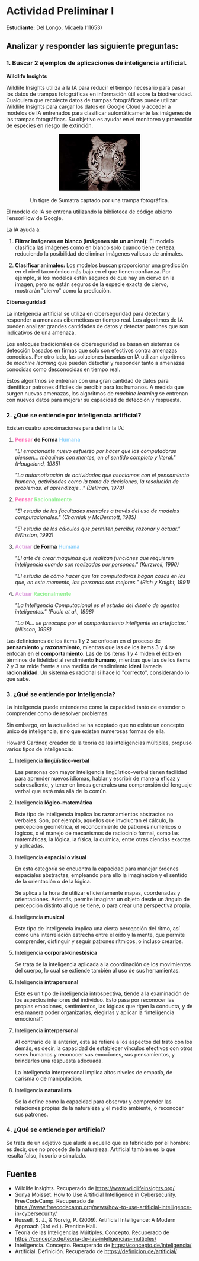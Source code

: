 # Actividad Preliminar I
**Estudiante:** Del Longo, Micaela (11653)
## Analizar y responder las siguiente preguntas:
### 1. Buscar 2 ejemplos de aplicaciones de inteligencia artificial.
**Wildlife Insights**

Wildlife Insights utiliza a la IA para reducir el tiempo necesario para pasar los datos de trampas fotográficas en información útil sobre la biodiversidad. Cualquiera que recolecte datos de trampas fotográficas puede utilizar Wildlife Insights para cargar los datos en Google Cloud y acceder a modelos de IA entrenados para clasificar automáticamente las imágenes de las trampas fotográficas. Su objetivo es ayudar en el monitoreo y protección de especies en riesgo de extinción.

<p align="center">
  <img src="Pictures/image.png" alt="Un tigre de Sumatra captado por una cámara"/>
</p>
<p align="center"> Un tigre de Sumatra captado por una trampa fotográfica. </p>

El modelo de IA se entrena utilizando la biblioteca de código abierto TensorFlow de Google.

La IA ayuda a:

1. **Filtrar imágenes en blanco (imágenes sin un animal):** El modelo clasifica las imágenes como en blanco solo cuando tiene certeza, reduciendo la posibilidad de eliminar imágenes valiosas de animales.

2. **Clasificar animales:** Los modelos buscan proporcionar una predicción en el nivel taxonómico más bajo en el que tienen confianza. Por ejemplo, si los modelos están seguros de que hay un ciervo en la imagen, pero no están seguros de la especie exacta de ciervo, mostrarán "ciervo" como la predicción.

**Ciberseguridad**

La inteligencia artificial se utiliza en ciberseguridad para detectar y responder a amenazas cibernéticas en tiempo real. Los algoritmos de IA pueden analizar grandes cantidades de datos y detectar patrones que son indicativos de una amenaza.

Los enfoques tradicionales de ciberseguridad se basan en sistemas de detección basados en firmas que solo son efectivos contra amenazas conocidas. Por otro lado, las soluciones basadas en IA utilizan algoritmos de *machine learning* que pueden detectar y responder tanto a amenazas conocidas como desconocidas en tiempo real.

Estos algoritmos se entrenan con una gran cantidad de datos para identificar patrones difíciles de percibir para los humanos. A medida que surgen nuevas amenazas, los algoritmos de *machine learning* se entrenan con nuevos datos para mejorar su capacidad de detección y respuesta.

### 2. ¿Qué se entiende por inteligencia artificial?

Existen cuatro aproximaciones para definir la IA:

1. <span style="color:hotpink">**Pensar**</span> **de Forma** <span style="color:lightskyblue"> **Humana**</span>
   
   *"El emocionante nuevo esfuerzo por hacer que las computadoras piensen... máquinas con mentes, en el sentido completo y literal." (Haugeland, 1985)*

   *"La automatización de actividades que asociamos con el pensamiento humano, actividades como la toma de decisiones, la resolución de problemas, el aprendizaje..." (Bellman, 1978)*

2. <span style="color:hotpink">**Pensar**</span> <span style="color:lightgreen">**Racionalmente** </span> 

    *"El estudio de las facultades mentales a través del uso de modelos computacionales." (Charniak y McDermott, 1985)*

    *"El estudio de los cálculos que permiten percibir, razonar y actuar." (Winston, 1992)*

3. <span style="color:plum">**Actuar** </span> **de Forma** <span style="color:lightskyblue"> **Humana**</span>

    *"El arte de crear máquinas que realizan funciones que requieren inteligencia cuando son realizadas por personas." (Kurzweil, 1990)*

    *"El estudio de cómo hacer que las computadoras hagan cosas en las que, en este momento, las personas son mejores." (Rich y Knight, 1991)*

4. <span style="color:plum">**Actuar** </span> <span style="color:lightgreen">**Racionalmente** </span> 

    *"La Inteligencia Computacional es el estudio del diseño de agentes inteligentes." (Poole et al., 1998)*

    *"La IA... se preocupa por el comportamiento inteligente en artefactos." (Nilsson, 1998)*

Las definiciones de los ítems 1 y 2 se enfocan en el proceso de **pensamiento** y **razonamiento**, mientras que las de los ítems 3 y 4 se enfocan en el **comportamiento**.  Las de los ítems 1 y 4 miden el éxito en términos de fidelidad al rendimiento **humano**, mientras que las de los ítems 2 y 3 se mide frente a una medida de rendimiento **ideal** llamada **racionalidad**. Un sistema es racional si hace lo "correcto", considerando lo que sabe.

### 3. ¿Qué se entiende por Inteligencia?

La inteligencia puede entenderse como la capacidad tanto de entender o comprender como de resolver problemas.

Sin embargo, en la actualidad se ha aceptado que no existe un concepto único de inteligencia, sino que existen numerosas formas de ella.

Howard Gardner, creador de la teoría de las inteligencias múltiples, propuso varios tipos de inteligencia:

1. Inteligencia **lingüístico-verbal**
   
   Las personas con mayor inteligencia lingüístico-verbal tienen facilidad para aprender nuevos idiomas, hablar y escribir de manera eficaz y sobresaliente, y tener en líneas generales una comprensión del lenguaje verbal que está más allá de lo común.

2. Inteligencia **lógico-matemática**

    Este tipo de inteligencia implica los razonamientos abstractos no verbales. Son, por ejemplo, aquellos que involucran el cálculo, la percepción geométrica, el reconocimiento de patrones numéricos o lógicos, o el manejo de mecanismos de raciocinio formal, como las matemáticas, la lógica, la física, la química, entre otras ciencias exactas y aplicadas.

3. Inteligencia **espacial o visual**

    En esta categoría se encuentra la capacidad para manejar órdenes espaciales abstractas, empleando para ello la imaginación y el sentido de la orientación o de la lógica.

    Se aplica a la hora de utilizar eficientemente mapas, coordenadas y orientaciones. Además, permite imaginar un objeto desde un ángulo de percepción distinto al que se tiene, o para crear una perspectiva propia.

4. Inteligencia **musical**

    Este tipo de inteligencia implica una cierta percepción del ritmo, así como una interrelación estrecha entre el oído y la mente, que permite comprender, distinguir y seguir patrones rítmicos, o incluso crearlos.

5. Inteligencia **corporal-kinestésica**
    
    Se trata de la inteligencia aplicada a la coordinación de los movimientos del cuerpo, lo cual se extiende también al uso de sus herramientas.

6. Inteligencia **intrapersonal**
    
    Este es un tipo de inteligencia introspectiva, tiende a la examinación de los aspectos interiores del individuo. Esto pasa por reconocer las propias emociones, sentimientos, las lógicas que rigen la conducta, y de esa manera poder organizarlas, elegirlas y aplicar la “inteligencia emocional”.

7. Inteligencia **interpersonal**
    
    Al contrario de la anterior, esta se refiere a los aspectos del trato con los demás, es decir, la capacidad de establecer vínculos efectivos con otros seres humanos y reconocer sus emociones, sus pensamientos, y brindarles una respuesta adecuada.

    La inteligencia interpersonal implica altos niveles de empatía, de carisma o de manipulación. 

8. Inteligencia **naturalista**

    Se la define como la capacidad para observar y comprender las relaciones propias de la naturaleza y el medio ambiente, o reconocer sus patrones.
    
### 4. ¿Qué se entiende por artificial?

Se trata de un adjetivo que alude a aquello que es fabricado por el hombre: es decir, que no procede de la naturaleza. Artificial también es lo que resulta falso, ilusorio o simulado.
## Fuentes

- Wildlife Insights. Recuperado de https://www.wildlifeinsights.org/
- Sonya Moisset. How to Use Artificial Intelligence in Cybersecurity. FreeCodeCamp. Recuperado de https://www.freecodecamp.org/news/how-to-use-artificial-intelligence-in-cybersecurity/
- Russell, S. J., & Norvig, P. (2009). Artificial Intelligence: A Modern Approach (3rd ed.). Prentice Hall.
- Teoría de las Inteligencias Múltiples. Concepto. Recuperado de https://concepto.de/teoria-de-las-inteligencias-multiples/
- Inteligencia. Concepto. Recuperado de https://concepto.de/inteligencia/
- Artificial. Definición. Recuperado de https://definicion.de/artificial/